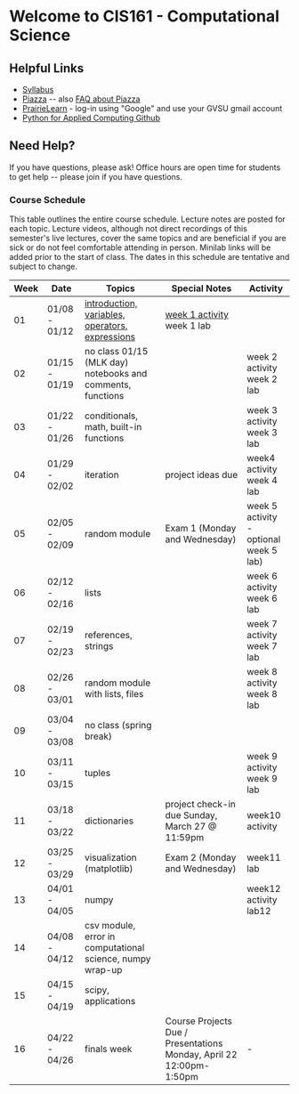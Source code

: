 # Welcome to CIS161 - Computational Science

## Helpful Links
* [Syllabus](syllabus.md)
* [Piazza](https://www.piazza.com/gvsu/winter2024/cis161/home) -- also [FAQ about Piazza](piazza-faq.md)
* [PrairieLearn](https://us.prairielearn.com/pl/course_instance/147662) - log-in
  using "Google" and use your GVSU gmail account
* [Python for Applied Computing Github](https://github.com/eecarrier/python-for-applied-computing)

## Need Help?
If you have questions, please ask!  Office hours are open time for students
to get help -- please join if you have questions.


### Course Schedule
This table outlines the entire course schedule.  Lecture notes are
posted for each topic.  Lecture videos, although not direct recordings
of this semester's live lectures, cover the same topics and are beneficial
if you are sick or do not feel comfortable attending in person.
Minilab links will be added prior to the start of class.  The dates in this
schedule are tentative and subject to change.

| Week | Date          | Topics | Special Notes | Activity |
| ---- | ------------- | ------ | --------- | ------- |
|  01  | 01/08 - 01/12 | [introduction, variables, operators, expressions](https://us.prairielearn.com/pl/course_instance/147662/assessment/2388458) | [week 1 activity](https://us.prairielearn.com/pl/course_instance/147662/assessment/2388457) <br> week 1 lab |
|  02  | 01/15 - 01/19 | no class 01/15 (MLK day) <br> notebooks and comments, functions |  | week 2 activity <br> week 2 lab |
|  03  | 01/22 - 01/26 | conditionals, math, built-in functions | | week 3 activity <br> week 3 lab |
|  04  | 01/29 - 02/02 | iteration | project ideas due | week4 activity <br> week 4 lab |
|  05  | 02/05 - 02/09 | random module | Exam 1 (Monday and Wednesday) | week 5 activity - optional <br> week 5 lab) |
|  06  | 02/12 - 02/16 | lists | | week 6 activity <br> week 6 lab |
|  07  | 02/19 - 02/23 | references, strings | | week 7 activity <br> week 7 lab |
|  08  | 02/26 - 03/01 | random module with lists, files | | week 8 activity <br> week 8 lab |
|  09  | 03/04 - 03/08 | no class (spring break) | | |
|  10  | 03/11 - 03/15 | tuples |  | week 9 activity <br> week 9 lab |
|  11  | 03/18 - 03/22 | dictionaries | project check-in due Sunday, March 27 @ 11:59pm  | week10 activity |
|  12  | 03/25 - 03/29 | visualization (matplotlib) | Exam 2 (Monday and Wednesday) | week11 lab |
|  13  | 04/01 - 04/05 | numpy |  | week12 activity <br> lab12 |
|  14  | 04/08 - 04/12 | csv module, error in computational science, numpy wrap-up | | |
|  15  | 04/15 - 04/19 | scipy, applications | | |
|  16  | 04/22 - 04/26 | finals week | Course Projects Due / Presentations Monday, April 22 12:00pm-1:50pm | - |
